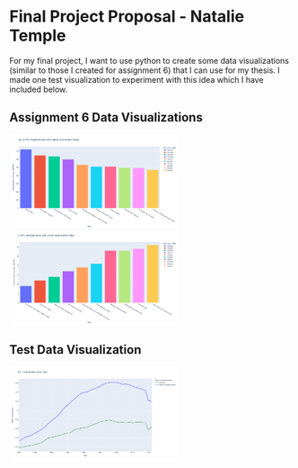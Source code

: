 # Final Project Proposal - Natalie Temple

For my final project, I want to use python to create some data visualizations (similar to those I created for assignment 6) that I can use for my thesis. I made one test visualization to experiment with this idea which I have included below.


## Assignment 6 Data Visualizations

<img src="highest_rates.png" width="300" alt="highest incarceration rates bar chart.">

<img src="lowest_rates.png" width="300" alt="lowest incarceration rates bar chart.">

## Test Data Visualization

<img src="us_total.png" width="300" alt="U.S. incarceration rates over time.">

